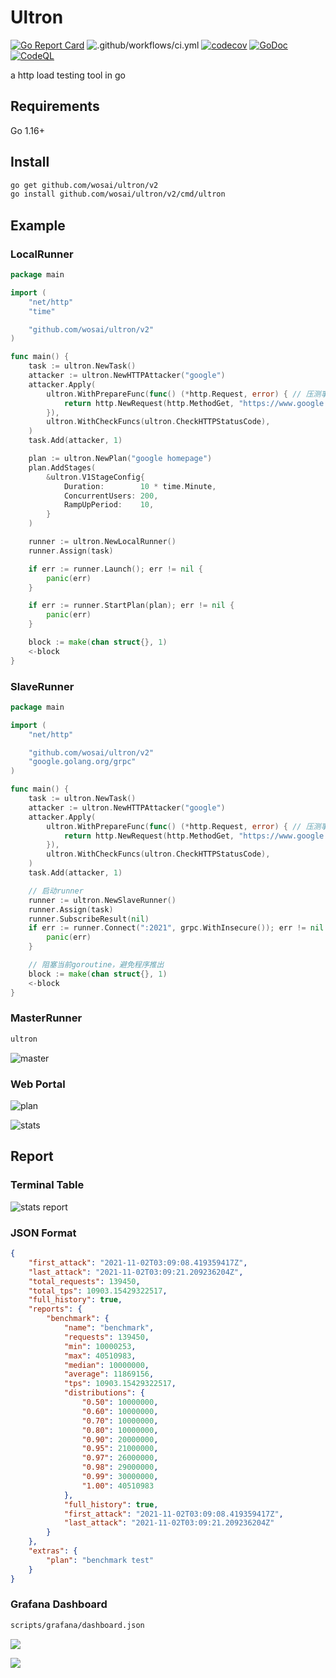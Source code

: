 # Ultron

[![Go Report Card](https://goreportcard.com/badge/github.com/wosai/ultron)](https://goreportcard.com/report/github.com/wosai/ultron) 
![.github/workflows/ci.yml](https://github.com/WoSai/ultron/workflows/.github/workflows/ci.yml/badge.svg)
[![codecov](https://codecov.io/gh/wosai/ultron/branch/master/graph/badge.svg)](https://codecov.io/gh/wosai/ultron) 
[![GoDoc](https://godoc.org/github.com/wosai/ultron?status.svg)](https://godoc.org/github.com/wosai/ultron)
[![CodeQL](https://github.com/WoSai/ultron/actions/workflows/codeql-analysis.yml/badge.svg)](https://github.com/WoSai/ultron/actions/workflows/codeql-analysis.yml)

a http load testing tool in go

## Requirements

Go 1.16+

## Install

```bash
go get github.com/wosai/ultron/v2
go install github.com/wosai/ultron/v2/cmd/ultron
```

## Example

### LocalRunner

```go
package main

import (
	"net/http"
	"time"

	"github.com/wosai/ultron/v2"
)

func main() {
	task := ultron.NewTask()
	attacker := ultron.NewHTTPAttacker("google")
	attacker.Apply(
		ultron.WithPrepareFunc(func() (*http.Request, error) { // 压测事务逻辑实现
			return http.NewRequest(http.MethodGet, "https://www.google.com/ncr", nil)
		}),
		ultron.WithCheckFuncs(ultron.CheckHTTPStatusCode),
	)
	task.Add(attacker, 1)

	plan := ultron.NewPlan("google homepage")
	plan.AddStages(
		&ultron.V1StageConfig{
			Duration:        10 * time.Minute,
			ConcurrentUsers: 200,
			RampUpPeriod:    10,
		}
	)

	runner := ultron.NewLocalRunner()
	runner.Assign(task)   

	if err := runner.Launch(); err != nil {
		panic(err)
	}

	if err := runner.StartPlan(plan); err != nil {
		panic(err)
	}

	block := make(chan struct{}, 1)
	<-block
}
```

### SlaveRunner

```go
package main

import (
	"net/http"

	"github.com/wosai/ultron/v2"
	"google.golang.org/grpc"
)

func main() {
	task := ultron.NewTask()
	attacker := ultron.NewHTTPAttacker("google")
	attacker.Apply(
		ultron.WithPrepareFunc(func() (*http.Request, error) { // 压测事务逻辑实现
			return http.NewRequest(http.MethodGet, "https://www.google.com/ncr", nil)
		}),
		ultron.WithCheckFuncs(ultron.CheckHTTPStatusCode),
	)
	task.Add(attacker, 1)

	// 启动runner
	runner := ultron.NewSlaveRunner()
	runner.Assign(task)
	runner.SubscribeResult(nil)                                          // 订阅单次压测结果
	if err := runner.Connect(":2021", grpc.WithInsecure()); err != nil { // 连接master的grpc服务
		panic(err)
	}

	// 阻塞当前goroutine，避免程序推出
	block := make(chan struct{}, 1)
	<-block
}
```

### MasterRunner

```bash
ultron
```

![master](https://my-storage.oss-cn-shanghai.aliyuncs.com/picgo/20211102111633.png)

### Web Portal

![plan](https://my-storage.oss-cn-shanghai.aliyuncs.com/picgo/20211118094334.png)

![stats](https://my-storage.oss-cn-shanghai.aliyuncs.com/picgo/20211118090312.png)

## Report

### Terminal Table

![stats report](https://my-storage.oss-cn-shanghai.aliyuncs.com/picgo/20211102111021.png)

### JSON Format
```json
{
    "first_attack": "2021-11-02T03:09:08.419359417Z",
    "last_attack": "2021-11-02T03:09:21.209236204Z",
    "total_requests": 139450,
    "total_tps": 10903.15429322517,
    "full_history": true,
    "reports": {
        "benchmark": {
            "name": "benchmark",
            "requests": 139450,
            "min": 10000253,
            "max": 40510983,
            "median": 10000000,
            "average": 11869156,
            "tps": 10903.15429322517,
            "distributions": {
                "0.50": 10000000,
                "0.60": 10000000,
                "0.70": 10000000,
                "0.80": 10000000,
                "0.90": 20000000,
                "0.95": 21000000,
                "0.97": 26000000,
                "0.98": 29000000,
                "0.99": 30000000,
                "1.00": 40510983
            },
            "full_history": true,
            "first_attack": "2021-11-02T03:09:08.419359417Z",
            "last_attack": "2021-11-02T03:09:21.209236204Z"
        }
    },
    "extras": {
        "plan": "benchmark test"
    }
}
```

### Grafana Dashboard

```bash
scripts/grafana/dashboard.json
```

![](https://my-storage.oss-cn-shanghai.aliyuncs.com/picgo/20211119120144.png)

![](https://my-storage.oss-cn-shanghai.aliyuncs.com/picgo/20211119120154.png)